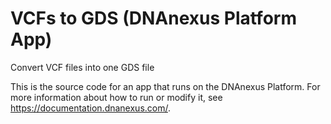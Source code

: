 <!-- dx-header -->
# VCFs to GDS (DNAnexus Platform App)

Convert VCF files into one GDS file

This is the source code for an app that runs on the DNAnexus Platform.
For more information about how to run or modify it, see
https://documentation.dnanexus.com/.
<!-- /dx-header -->

<!-- Insert a description of your app here -->

<!--
TODO: This app directory was automatically generated by dx-app-wizard;
please edit this Readme.md file to include essential documentation about
your app that would be helpful to users. (Also see the
Readme.developer.md.) Once you're done, you can remove these TODO
comments.

For more info, see https://documentation.dnanexus.com/developer.
-->
